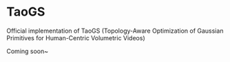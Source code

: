 # TaoGS
Official implementation of TaoGS (Topology-Aware Optimization of Gaussian Primitives for Human-Centric Volumetric Videos)

Coming soon~
